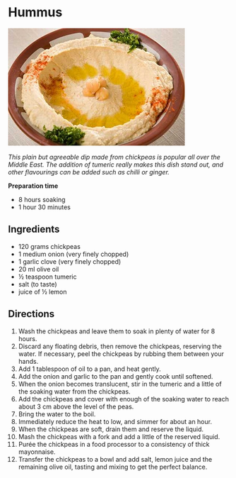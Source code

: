 # Hummus

![Hummus](resources/hummus.jpg)

*This plain but agreeable dip made from chickpeas is popular all over the Middle East. The addition of tumeric really makes this dish stand out, and other flavourings can be added such as chilli or ginger.*

**Preparation time**
- 8 hours soaking
- 1 hour 30 minutes

## Ingredients
- 120 grams chickpeas
- 1 medium onion (very finely chopped)
- 1 garlic clove (very finely chopped)
- 20 ml olive oil
- ½ teaspoon tumeric
- salt (to taste)
- juice of ½ lemon

## Directions
1. Wash the chickpeas and leave them to soak in plenty of water for 8 hours.
1. Discard any floating debris, then remove the chickpeas, reserving the water. If necessary, peel the chickpeas by rubbing them between your hands.
1. Add 1 tablespoon of oil to a pan, and heat gently.
1. Add the onion and garlic to the pan and gently cook until softened.
1. When the onion becomes translucent, stir in the tumeric and a little of the soaking water from the chickpeas.
1. Add the chickpeas and cover with enough of the soaking water to reach about 3 cm above the level of the peas.
1. Bring the water to the boil.
1. Immediately reduce the heat to low, and simmer for about an hour.
1. When the chickpeas are soft, drain them and reserve the liquid.
1. Mash the chickpeas with a fork and add a little of the reserved liquid.
1. Purée the chickpeas in a food processor to a consistency of thick mayonnaise.
1. Transfer the chickpeas to a bowl and add salt, lemon juice and the remaining olive oil, tasting and mixing to get the perfect balance.